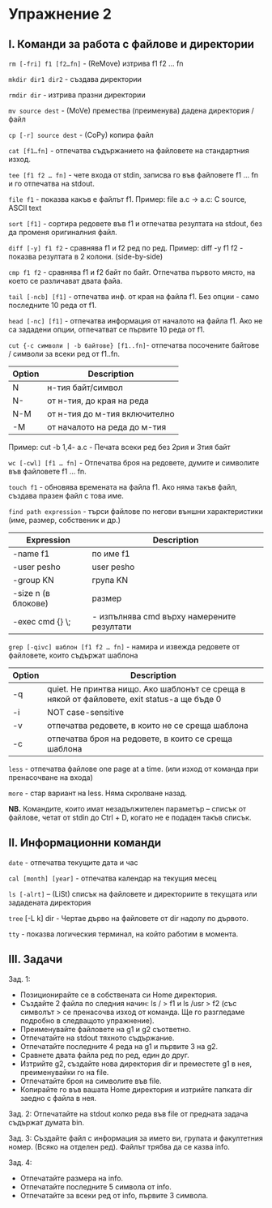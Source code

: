 # Упражнение 2

## I.  Команди за работа с файлове и директории

`rm [-fri] f1 [f2…fn]` - (ReMove) изтрива f1 f2 … fn

`mkdir dir1 dir2` - създава директории

`rmdir dir` - изтрива празни директории

`mv source dest` - (MoVe) премества (преименува) дадена директория / файл

`cp [-r] source dest` - (CoPy) копира файл

`cat [f1…fn]` - отпечатва съдържанието на файловете на стандартния изход. 

`tee [f1 f2 … fn]` - чете входа от stdin, записва го във файловете f1 … fn и го отпечатва на stdout. 

`file f1` - показва какъв е файлът f1. Пример: file a.c -> a.c: C source, ASCII text

`sort [f1]` - сортира редовете във f1 и отпечатва резултата на stdout, без да променя оригиналния файл.

`diff [-y] f1 f2` - сравнява f1 и f2 ред по ред.
Пример: diff -y f1 f2 - показва резултата в 2 колони. (side-by-side)

`cmp f1 f2` - сравнява f1 и f2 байт по байт. Отпечатва първото място, на което се различават двата файа.

`tail [-ncb] [f1]` - отпечатва инф. от края на файла f1. Без опции - само последните 10 реда от f1.

`head [-nc] [f1]` -  отпечатва информация от началото на файла f1. Ако не са зададени опции, отпечатват се първите 10 реда от f1.

`cut {-c символи | -b байтове} [f1..fn]`-  отпечатва посочените байтове / символи за всеки ред от f1..fn. 

| Option | Description |
|--|--|
| N | н-тия байт/символ |
| N- | от н-тия, до края на реда |
| N-M | от н-тия до м-тия включително |
| -M | от началото на реда до м-тия |

Пример:  cut -b 1,4- a.c - Печата всеки ред без 2рия и 3тия байт

`wc [-cwl] [f1 … fn]` - Отпечатва броя на редовете, думите и символите във файловете f1 … fn.
    
`touch f1` - обновява времената на файла f1. Ако няма такъв файл, създава празен файл с това име.

`find path expression` - търси файлове по негови външни характеристики (име, размер, собственик и др.)
    
| Expression| Description |
|--|--|
| -name f1 | по име f1 |
| -user pesho | user pesho |
| -group KN | група KN |
| -size n (в блокове) | размер |
| -exec cmd {} \\; |  - изпълнява cmd върху намерените резултати |

`grep [-qivc] шаблон [f1 f2 … fn]` - намира и извежда редовете от файловете, които съдържат шаблона

| Option | Description |
|--|--|
| -q | quiet. Не принтва нищо. Ако шаблонът се среща в някой от файловете, exit status-а ще бъде 0 |
| -i | NOT case-sensitive |
| -v | отпечатва редовете, в които не се среща шаблона |
| -c | отпечатва броя на редовете, в които се среща шаблона |

`less` - отпечатва файлове one page at a time. (или изход от команда при пренасочване на входа)

`more` - стар вариант на less. Няма скролване назад. 

**NB.** Командите, които имат незадължителен параметър – списък от файлове, четат от stdin до Ctrl + D, когато не е подаден такъв списък.

## II. Информационни команди

`date` - отпечатва текущите дата и час

`cal [month] [year]` - отпечатва календар на текущия месец
    
`ls [-alrt]` – (LiSt) списък на файловете и директориите в текущата или зададената директория

`tree` [-L k] dir - Чертае дърво на файловете от dir надолу по дървото. 
        
`tty` - показва логическия терминал, на който работим в момента.

## III. Задачи

Зад. 1: 
* Позиционирайте се в собствената си Home директория.
* Създайте 2 файла по следния начин: ls / > f1 и ls /usr > f2 (със символът > се пренасочва изход от команда. Ще го разгледаме подробно в следващото упражнение). 
* Преименувайте файловете на g1 и g2 съответно. 
* Отпечатайте на stdout тяхното съдържание. 
* Отпечатайте последните 4 реда на g1 и първите 3 на g2. 
* Сравнете двата файла ред по ред, един до друг. 
* Изтрийте g2, създайте нова директория dir и преместете g1 в нея, преименувайки го на file. 
* Отпечатайте броя на символите във file. 
* Копирайте го във вашата Home директория и изтрийте папката dir заедно с файла в нея.
        
Зад. 2: Отпечатайте на stdout колко реда във file от предната задача съдържат думата bin. 

Зад. 3: Създайте файл с информация за името ви, групата и факултетния номер. (Всяко на отделен ред). Файлът трябва да се казва info.

Зад. 4: 
* Oтпечатайте размера на info. 
* Отпечатайте последните 5 символа от info. 
* Отпечатайте за всеки ред от info, първите 3 символа.
